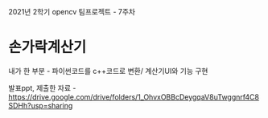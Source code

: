 2021년 2학기 opencv 팀프로젝트 - 7주차

손가락계산기
=====

내가 한 부분 - 파이썬코드를 c++코드로 변환/ 계산기UI와 기능 구현

발표ppt, 제출한 자료 - https://drive.google.com/drive/folders/1_OhvxOBBcDeygqaV8uTwggnrf4C8SDHh?usp=sharing
